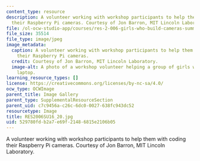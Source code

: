 ```yaml
---
content_type: resource
description: A volunteer working with workshop participants to help them with coding
  their Raspberry Pi cameras. Courtesy of Jon Barron, MIT Lincoln Laboratory.
file: /ol-ocw-studio-app/courses/res-2-006-girls-who-build-cameras-summer-2016/529780fdb2a7e69f21486815e2106b05_RES2006SU16_20.jpg
file_size: 35514
file_type: image/jpeg
image_metadata:
  caption: A volunteer working with workshop participants to help them with coding
    their Raspberry Pi cameras.
  credit: Courtesy of Jon Barron, MIT Lincoln Laboratory.
  image-alt: A photo of a workshop volunteer helping a group of girls working at a
    laptop.
learning_resource_types: []
license: https://creativecommons.org/licenses/by-nc-sa/4.0/
ocw_type: OCWImage
parent_title: Image Gallery
parent_type: SupplementalResourceSection
parent_uid: c7c9456a-c26c-6dc0-0027-638fc943dc52
resourcetype: Image
title: RES2006SU16_20.jpg
uid: 529780fd-b2a7-e69f-2148-6815e2106b05
---
```

A volunteer working with workshop participants to help them with coding their Raspberry Pi cameras. Courtesy of Jon Barron, MIT Lincoln Laboratory.